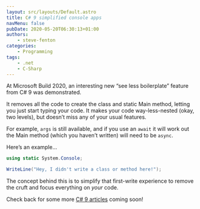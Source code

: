 ```yaml
---
layout: src/layouts/Default.astro
title: C# 9 simplified console apps
navMenu: false
pubDate: 2020-05-20T06:30:13+01:00
authors:
    - steve-fenton
categories:
    - Programming
tags:
    - .net
    - C-Sharp
---
```


At Microsoft Build 2020, an interesting new “see less boilerplate” feature from C# 9 was demonstrated.

It removes all the code to create the class and static Main method, letting you just start typing your code. It makes your code way-less-nested (okay, two levels), but doesn’t miss any of your usual features.

For example, `args` is still available, and if you use an `await` it will work out the Main method (which you haven’t written) will need to be `async`.

Here’s an example…

```csharp
using static System.Console;

WriteLine("Hey, I didn't write a class or method here!");
```

The concept behind this is to simplify that first-write experience to remove the cruft and focus everything on *your* code.

Check back for some more [C# 9 articles](/tag/c-sharp/) coming soon!